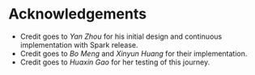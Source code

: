 # Acknowledgements

- Credit goes to *Yan Zhou* for his initial design and continuous implementation with Spark release.
- Credit goes to *Bo Meng* and *Xinyun Huang* for their implementation.
- Credit goes to *Huaxin Gao* for her testing of this journey.
